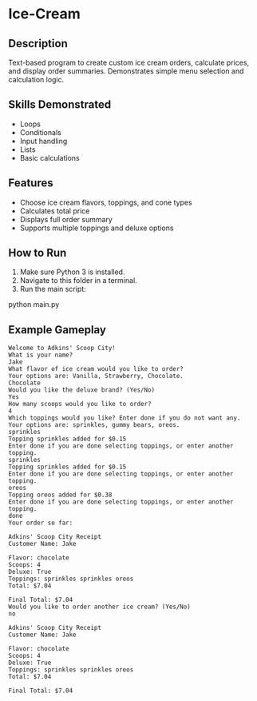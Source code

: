 # Ice-Cream

## Description
Text-based program to create custom ice cream orders, calculate prices, and display order summaries. Demonstrates simple menu selection and calculation logic.

## Skills Demonstrated
- Loops
- Conditionals
- Input handling
- Lists
- Basic calculations

## Features
- Choose ice cream flavors, toppings, and cone types
- Calculates total price
- Displays full order summary
- Supports multiple toppings and deluxe options

## How to Run
1. Make sure Python 3 is installed.
2. Navigate to this folder in a terminal.
3. Run the main script:

python main.py

## Example Gameplay
```text
Welcome to Adkins' Scoop City!
What is your name?
Jake
What flavor of ice cream would you like to order?
Your options are: Vanilla, Strawberry, Chocolate.
Chocolate
Would you like the deluxe brand? (Yes/No)
Yes
How many scoops would you like to order?
4
Which toppings would you like? Enter done if you do not want any.
Your options are: sprinkles, gummy bears, oreos.
sprinkles
Topping sprinkles added for $0.15
Enter done if you are done selecting toppings, or enter another topping.
sprinkles
Topping sprinkles added for $0.15
Enter done if you are done selecting toppings, or enter another topping.
oreos
Topping oreos added for $0.38
Enter done if you are done selecting toppings, or enter another topping.
done
Your order so far:

Adkins' Scoop City Receipt
Customer Name: Jake

Flavor: chocolate
Scoops: 4
Deluxe: True
Toppings: sprinkles sprinkles oreos
Total: $7.04

Final Total: $7.04
Would you like to order another ice cream? (Yes/No)
no

Adkins' Scoop City Receipt
Customer Name: Jake

Flavor: chocolate
Scoops: 4
Deluxe: True
Toppings: sprinkles sprinkles oreos
Total: $7.04

Final Total: $7.04
```